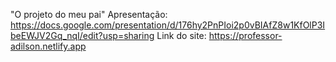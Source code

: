 "O projeto do meu pai"
Apresentação: https://docs.google.com/presentation/d/176hy2PnPIoi2p0vBIAfZ8w1KfOlP3IbeEWJV2Gq_nqI/edit?usp=sharing
Link do site: https://professor-adilson.netlify.app
